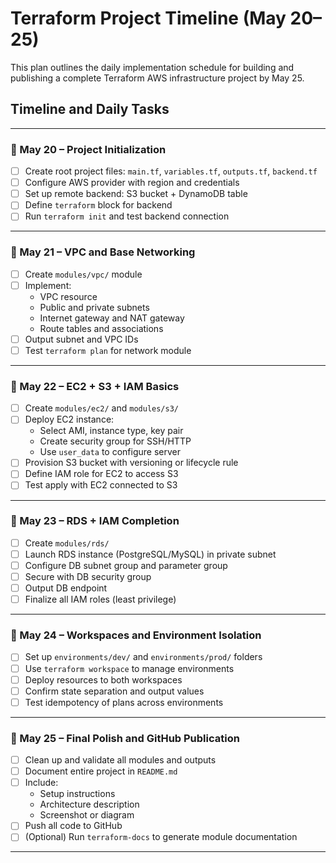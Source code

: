 # Terraform Project Timeline (May 20–25)

This plan outlines the daily implementation schedule for building and publishing a complete Terraform AWS infrastructure project by May 25.

## Timeline and Daily Tasks

---

### 📅 May 20 – Project Initialization

- [ ] Create root project files: `main.tf`, `variables.tf`, `outputs.tf`, `backend.tf`
- [ ] Configure AWS provider with region and credentials
- [ ] Set up remote backend: S3 bucket + DynamoDB table
- [ ] Define `terraform` block for backend
- [ ] Run `terraform init` and test backend connection

---

### 📅 May 21 – VPC and Base Networking

- [ ] Create `modules/vpc/` module
- [ ] Implement:
  - VPC resource
  - Public and private subnets
  - Internet gateway and NAT gateway
  - Route tables and associations
- [ ] Output subnet and VPC IDs
- [ ] Test `terraform plan` for network module

---

### 📅 May 22 – EC2 + S3 + IAM Basics

- [ ] Create `modules/ec2/` and `modules/s3/`
- [ ] Deploy EC2 instance:
  - Select AMI, instance type, key pair
  - Create security group for SSH/HTTP
  - Use `user_data` to configure server
- [ ] Provision S3 bucket with versioning or lifecycle rule
- [ ] Define IAM role for EC2 to access S3
- [ ] Test apply with EC2 connected to S3

---

### 📅 May 23 – RDS + IAM Completion

- [ ] Create `modules/rds/`
- [ ] Launch RDS instance (PostgreSQL/MySQL) in private subnet
- [ ] Configure DB subnet group and parameter group
- [ ] Secure with DB security group
- [ ] Output DB endpoint
- [ ] Finalize all IAM roles (least privilege)

---

### 📅 May 24 – Workspaces and Environment Isolation

- [ ] Set up `environments/dev/` and `environments/prod/` folders
- [ ] Use `terraform workspace` to manage environments
- [ ] Deploy resources to both workspaces
- [ ] Confirm state separation and output values
- [ ] Test idempotency of plans across environments

---

### 📅 May 25 – Final Polish and GitHub Publication

- [ ] Clean up and validate all modules and outputs
- [ ] Document entire project in `README.md`
- [ ] Include:
  - Setup instructions
  - Architecture description
  - Screenshot or diagram
- [ ] Push all code to GitHub
- [ ] (Optional) Run `terraform-docs` to generate module documentation

---
